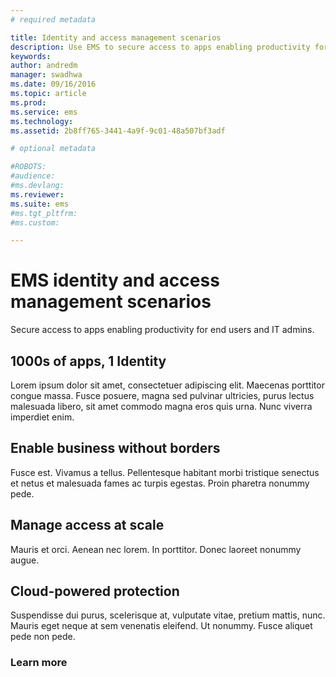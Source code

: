 ```yaml
---
# required metadata

title: Identity and access management scenarios
description: Use EMS to secure access to apps enabling productivity for end users and IT admins.
keywords:
author: andredm
manager: swadhwa
ms.date: 09/16/2016
ms.topic: article
ms.prod:
ms.service: ems
ms.technology:
ms.assetid: 2b8ff765-3441-4a9f-9c01-48a507bf3adf

# optional metadata

#ROBOTS:
#audience:
#ms.devlang:
ms.reviewer:
ms.suite: ems
#ms.tgt_pltfrm:
#ms.custom:

---
```


# EMS identity and access management scenarios
Secure access to apps enabling productivity for end users and IT admins.

## 1000s of apps, 1 Identity
Lorem ipsum dolor sit amet, consectetuer adipiscing elit. Maecenas porttitor congue massa. Fusce posuere, magna sed pulvinar ultricies, purus lectus malesuada libero, sit amet commodo magna eros quis urna. Nunc viverra imperdiet enim.

## Enable business without borders
Fusce est. Vivamus a tellus. Pellentesque habitant morbi tristique senectus et netus et malesuada fames ac turpis egestas. Proin pharetra nonummy pede.

## Manage access at scale
Mauris et orci. Aenean nec lorem. In porttitor. Donec laoreet nonummy augue.

## Cloud-powered protection
Suspendisse dui purus, scelerisque at, vulputate vitae, pretium mattis, nunc. Mauris eget neque at sem venenatis eleifend. Ut nonummy. Fusce aliquet pede non pede.

### Learn more
